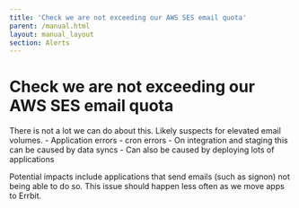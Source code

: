 ```yaml
---
title: 'Check we are not exceeding our AWS SES email quota'
parent: /manual.html
layout: manual_layout
section: Alerts
---
```


# Check we are not exceeding our AWS SES email quota

There is not a lot we can do about this. Likely suspects for elevated
email volumes. - Application errors - cron errors - On integration and
staging this can be caused by data syncs - Can also be caused by
deploying lots of applications

Potential impacts include applications that send emails (such as signon)
not being able to do so. This issue should happen less often as we move
apps to Errbit.

